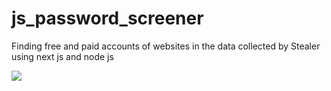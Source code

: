 # js_password_screener
Finding free and paid accounts of websites in the data collected by Stealer using next js and node js

<img src="./banner.png" />
